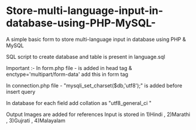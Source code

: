 # Store-multi-language-input-in-database-using-PHP-MySQL-

A simple basic form to store multi-language input in database using PHP & MySQL

SQL script to create database and table is present in language.sql

Important :-
In form.php file - <meta type http-equiv="Content-Type" content="text/html; charset=UTF-8"> is added in head tag & 
enctype='multipart/form-data' add this in form tag

In connection.php file - "mysqli_set_charset($db,'utf8');" is added before insert query 

In database for each field add collation as "utf8_general_ci	"

Output Images are added for references
Input is stored in 1)Hindi , 2)Marathi , 3)Gujrati , 4)Malayalam



